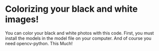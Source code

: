# Colorizing your black and white images!
You can color your black and white photos with this code. 
First, you must install the models in the model file on your computer.
And of course you need opencv-python.
This Much!
